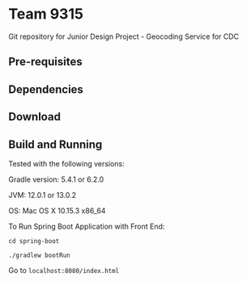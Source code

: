 # Team 9315

Git repository for Junior Design Project - Geocoding Service for CDC

## Pre-requisites

## Dependencies 

## Download

## Build and Running 

Tested with the following versions: 

Gradle version: 5.4.1 or 6.2.0 

JVM: 12.0.1 or 13.0.2

OS: Mac OS X 10.15.3 x86_64

To Run Spring Boot Application with Front End: 

`cd spring-boot`

`./gradlew bootRun`

Go to ``localhost:8080/index.html``








